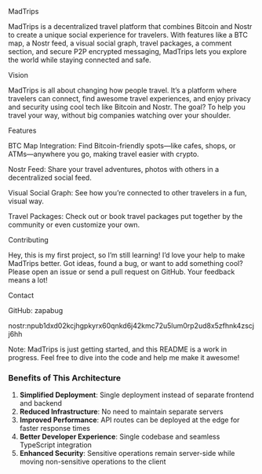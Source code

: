 MadTrips

MadTrips is a decentralized travel platform that combines Bitcoin and Nostr to create a unique social experience for travelers. With features like a BTC map, a Nostr feed, a visual social graph, travel packages, a comment section, and secure P2P encrypted messaging, MadTrips lets you explore the world while staying connected and safe.

Vision

MadTrips is all about changing how people travel. It’s a platform where travelers can connect, find awesome travel experiences, and enjoy privacy and security using cool tech like Bitcoin and Nostr. The goal? To help you travel your way, without big companies watching over your shoulder.

Features

BTC Map Integration: Find Bitcoin-friendly spots—like cafes, shops, or ATMs—anywhere you go, making travel easier with crypto.

Nostr Feed: Share your travel adventures, photos with others in a decentralized social feed.

Visual Social Graph: See how you’re connected to other travelers in a fun, visual way.

Travel Packages: Check out or book travel packages put together by the community or even customize your own.

Contributing

Hey, this is my first project, so I’m still learning! I’d love your help to make MadTrips better. Got ideas, found a bug, or want to add something cool? Please open an issue or send a pull request on GitHub. Your feedback means a lot!

Contact

GitHub: zapabug

nostr:npub1dxd02kcjhgpkyrx60qnkd6j42kmc72u5lum0rp2ud8x5zfhnk4zscjj6hh

Note: MadTrips is just getting started, and this README is a work in progress. Feel free to dive into the code and help me make it awesome!


### Benefits of This Architecture

1. **Simplified Deployment**: Single deployment instead of separate frontend and backend
2. **Reduced Infrastructure**: No need to maintain separate servers
3. **Improved Performance**: API routes can be deployed at the edge for faster response times
4. **Better Developer Experience**: Single codebase and seamless TypeScript integration
5. **Enhanced Security**: Sensitive operations remain server-side while moving non-sensitive operations to the client
